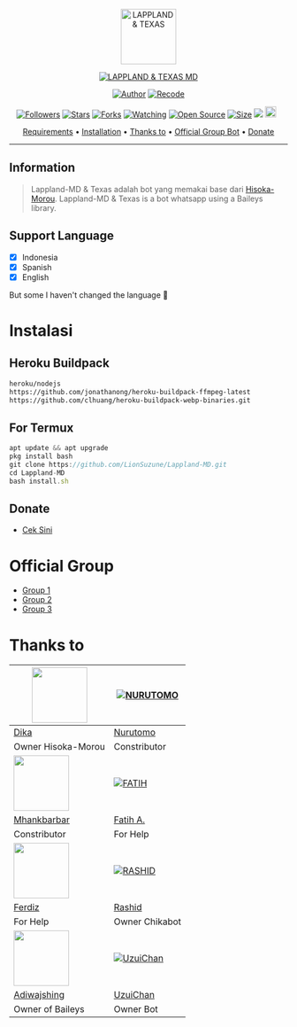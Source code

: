 <p align="center">
<img src="https://github.com/LionSuzune/Lappland-MD/blob/v7.1/image/lol_1.jpg" alt="LAPPLAND & TEXAS" width="100"/>


</p>
<p align="center">
<a href="#"><img title="LAPPLAND & TEXAS MD" src="https://img.shields.io/badge/LAPPLAND & TEXAS MULTI DEVICE-green?colorA=%23ff0000&colorB=%23017e40&style=for-the-badge"></a>
</p>
<p align="center">
<a href="https://github.com/DikaArdnt"><img title="Author" src="https://img.shields.io/badge/Author-Dika-red.svg?style=for-the-badge&logo=github"></a>
<a href="https://github.com/LionSuzune/Lappland-MD"><img title="Recode" src="https://img.shields.io/badge/Recode-ZeeoneOfc-red.svg?style=for-the-badge&logo=github"></a>
</p>
<p align="center">
<a href="https://github.com/LionSuzune/followers"><img title="Followers" src="https://img.shields.io/github/followers/LionSuzune?color=red&style=flat-square"></a>
<a href="https://github.com/LionSuzune/Lappland-MD/stargazers/"><img title="Stars" src="https://img.shields.io/github/stars/LionSuzune/Lappland-MD?color=blue&style=flat-square"></a>
<a href="https://github.com/LionSuzune/Lappland-MD/network/members"><img title="Forks" src="https://img.shields.io/github/forks/LionSuzune/Lappland-MD?color=red&style=flat-square"></a>
<a href="https://github.com/LionSuzune/Lappland-MD/watchers"><img title="Watching" src="https://img.shields.io/github/watchers/LionSuzune/Lappland-MD?label=Watchers&color=blue&style=flat-square"></a>
<a href="https://github.com/LionSuzune/Lappland-MD"><img title="Open Source" src="https://badges.frapsoft.com/os/v2/open-source.svg?v=103"></a>
<a href="https://github.com/LionSuzune/Lappland-MD/"><img title="Size" src="https://img.shields.io/github/repo-size/LionSuzune/Lappland-MD?style=flat-square&color=green"></a>
<a href="https://hits.seeyoufarm.com"><img src="https://hits.seeyoufarm.com/api/count/incr/badge.svg?url=https%3A%2F%2Fgithub.com%2FLionSuzune%2FLappland-MD&count_bg=%2379C83D&title_bg=%23555555&icon=probot.svg&icon_color=%2300FF6D&title=hits&edge_flat=false"/></a>
<a href="https://github.com/LionSuzune/Lappland-MD/graphs/commit-activity"><img height="20" src="https://img.shields.io/badge/Maintained%3F-yes-green.svg"></a>&nbsp;&nbsp;
</p>

<p align="center">
  <a href="https://github.com/LionSuzune/Lappland-MD#requirements">Requirements</a> •
  <a href="https://github.com/LionSuzune/Lappland-MD#instalasi">Installation</a> •
  <a href="https://github.com/LionSuzune/Lappland-MD#thanks-to">Thanks to</a> •
  <a href="https://github.com/LionSuzune/Lappland-MD#Official-Group"> Official Group Bot</a> •
  <a href="https://github.com/LionSuzune/Lappland-MD#donate">Donate</a>
</p>
</div>


---

## Information
> Lappland-MD & Texas adalah bot yang memakai base dari [Hisoka-Morou](https://github.com/DikaArdnt/Hisoka-Morou). Lappland-MD & Texas is a bot whatsapp using a Baileys library.

## Support Language

- [x] Indonesia
- [x] Spanish
- [x] English

But some I haven't changed the language 🛐

# Instalasi
## Heroku Buildpack
```bash
heroku/nodejs
https://github.com/jonathanong/heroku-buildpack-ffmpeg-latest
https://github.com/clhuang/heroku-buildpack-webp-binaries.git
```

## For Termux
```ts
apt update && apt upgrade
pkg install bash
git clone https://github.com/LionSuzune/Lappland-MD.git
cd Lappland-MD
bash install.sh
```


## Donate
- [Cek Sini](https://lynk.id/uzuimichelle)

# Official Group
- [Group 1](https://chat.whatsapp.com/JkMDB7UqVsaIsKX91QtP9D)
- [Group 2](https://chat.whatsapp.com/LdVST4O2wcX2xvpWZNZH3F)
- [Group 3](https://chat.whatsapp.com/GObfv1nqaVLDSJSNh0eDJ4)

# Thanks to
<a href="https://github.com/DikaArdnt"><img src="https://github.com/DikaArdnt.png?size=100" width="100" height="100"></a> | [![NURUTOMO](https://github.com/Nurutomo.png?size=100)](https://github.com/Nurutomo) 
---|---
[Dika](https://github.com/DikaArdnt)  | [Nurutomo](https://github.com/Nurutomo)
Owner Hisoka-Morou | Constributor |
<a href="https://github.com/MhankBarBar"><img src="https://github.com/MhankBarBar.png?size=100" width="100" height="100"></a> | [![FATIH](https://github.com/fatiharridho.png?size=100)](https://github.com/fatiharridho) 
[Mhankbarbar](https://github.com/MhankBarBar)  | [Fatih A.](https://github.com/fatiharridho)
Constributor | For Help |
<a href="https://github.com/FERDIZ-afk"><img src="https://github.com/FERDIZ-afk.png?size=100" width="100" height="100"></a> | [![RASHID](http://github.com/rashidsiregar28.png?size=100)](http://github.com/rashidsiregar28) 
[Ferdiz](https://github.com/FERDIZ-afk)  | [Rashid](https://github.com/rashidsiregar28)
For Help | Owner Chikabot |
<a href="https://github.com/adiwajshing"><img src="https://github.com/adiwajshing.png?size=100" width="100" height="100"></a> | [![UzuiChan](http://github.com/LionSuzune.png?size=100)](http://github.com/LionSuzune) 
[Adiwajshing](https://github.com/adiwajshing) | [UzuiChan](https://github.com/LionSuzune)
Owner of Baileys | Owner Bot |

